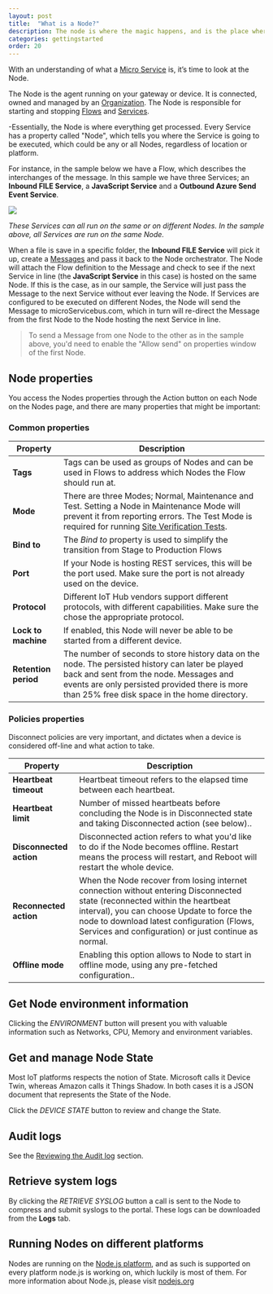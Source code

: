 ```yaml
---
layout: post
title:  "What is a Node?"
description: The node is where the magic happens, and is the place where all micro Services are hosted. Learn about the different kind of hosts and what platforms they can run on.
categories: gettingstarted
order: 20
---
```


With an understanding of what a [Micro Service]({{site.baseurl}}/what-is-a-micro-Service) is, it’s time to look at the Node.

The Node is the agent running on your gateway or device. It is connected, owned and managed by an [Organization]({{site.baseurl}}/what-is-an-organization). The Node is responsible for starting and stopping [Flows]({{site.baseurl}}/what-is-a-flow) and [Services]({{site.baseurl}}/what-is-a-micro-Service).

-Essentially, the Node is where everything get processed. Every Service has a property called "Node", which tells you where the Service is going to be executed, which could be any or all Nodes, regardless of location or platform.

For instance, in the sample below we have a Flow, which describes the interchanges of the message. In this sample we have three Services; an **Inbound FILE Service**, a **JavaScript Service** and a **Outbound Azure Send Event Service**.

<img src="{{site.baseurl}}/images/what-is-a-node/1.png">

*These Services can all run on the same or on different Nodes. In the sample above, all Services are run on the same Node.*

When a file is save in a specific folder, the **Inbound FILE Service** will pick it up, create a [Messages]({{site.baseurl}}/what-is-a-flow#message) and pass it back to the Node orchestrator. The Node will attach the Flow definition to the Message and check to see if the next Service in line (the **JavaScript Service** in this case) is hosted on the same Node. If this is the case, as in our sample, the Service will just pass the Message to the next Service without ever leaving the Node. If Services are configured to be executed on different Nodes, the Node will send the Message to microServicebus.com, which in turn will re-direct the Message from the first Node to the Node hosting the next Service in line.

> To send a Message from one Node to the other as in the sample above, you'd need to enable the "Allow send" on properties window of the first Node.

## Node properties

You access the Nodes properties through the Action button on each Node on the Nodes page, and there are many properties that might be important:

### Common properties

| Property | Description |
|-------|--------|
| **Tags** | Tags can be used as groups of Nodes and can be used in Flows to address which Nodes the Flow should run at. |
| **Mode** | There are three Modes; Normal, Maintenance and Test. Setting a Node in Maintenance Mode will prevent it from reporting errors. The Test Mode is required for running [Site Verification Tests](site-verification). |
| **Bind to** | The *Bind to* property is used to simplify the transition from Stage to Production Flows  |
| **Port** | If your Node is hosting REST services, this will be the port used. Make sure the port is not already used on the device. |
| **Protocol** | Different IoT Hub vendors support different protocols, with different capabilities. Make sure the chose the appropriate protocol. |
| **Lock to machine** | If enabled, this Node will never be able to be started from a different device. |
| **Retention period** | The number of seconds to store history data on the node. The persisted history can later be played back and sent from the node. Messages and events are only persisted provided there is more than 25% free disk space in the home directory. |

### Policies properties

Disconnect policies are very important, and dictates when a device is considered off-line and what action to take.

| Property | Description |
|-------|--------|
| **Heartbeat timeout** | Heartbeat timeout refers to the elapsed time between each heartbeat. |
| **Heartbeat limit** | Number of missed heartbeats before concluding the Node is in Disconnected state and taking Disconnected action (see below).. |
| **Disconnected action** | Disconnected action refers to what you'd like to do if the Node becomes offline. Restart means the process will restart, and Reboot will restart the whole device. |
| **Reconnected action** | When the Node recover from losing internet connection without entering Disconnected state (reconnected within the heartbeat interval), you can choose Update to force the node to download latest configuration (Flows, Services and configuration) or just continue as normal. |
| **Offline mode** |Enabling this option allows to Node to start in offline mode, using any pre-fetched configuration.. |

## Get Node environment information

Clicking the *ENVIRONMENT* button will present you with valuable information such as Networks, CPU, Memory and environment variables.

## Get and manage Node State

Most IoT platforms respects the notion of State. Microsoft calls it Device Twin, whereas Amazon calls it Things Shadow. In both cases it is a JSON document that represents the State of the Node.

Click the *DEVICE STATE* button to review and change the State.

## Audit logs

See the [Reviewing the Audit log]({{site.baseurl}}/reviewing-the-auditlog) section.

## Retrieve system logs

By clicking the *RETRIEVE SYSLOG* button a call is sent to the Node to compress and submit syslogs to the portal. These logs can be downloaded from the **Logs** tab.

## Running Nodes on different platforms

Nodes are running on the [Node.js platform](https://nodejs.org), and as such is supported on every platform node.js is working on, which luckily is most of them. For more information about Node.js, please visit [nodejs.org](https://nodejs.org)